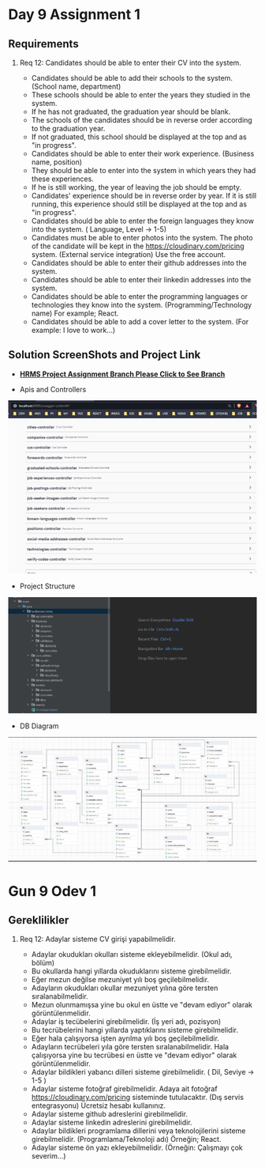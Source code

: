 # Day 9 Assignment 1

## Requirements

1. Req 12: Candidates should be able to enter their CV into the system.

   - Candidates should be able to add their schools to the system. (School name, department)
   - These schools should be able to enter the years they studied in the system.
   - If he has not graduated, the graduation year should be blank.
   - The schools of the candidates should be in reverse order according to the graduation year.
   - If not graduated, this school should be displayed at the top and as "in progress".
   - Candidates should be able to enter their work experience. (Business name, position)
   - They should be able to enter into the system in which years they had these experiences.
   - If he is still working, the year of leaving the job should be empty.
   - Candidates' experience should be in reverse order by year. If it is still running, this experience should still be displayed at the top and as "in progress".
   - Candidates should be able to enter the foreign languages ​​they know into the system. ( Language, Level -> 1-5)
   - Candidates must be able to enter photos into the system. The photo of the candidate will be kept in the https://cloudinary.com/pricing system. (External service integration) Use the free account.
   - Candidates should be able to enter their github addresses into the system.
   - Candidates should be able to enter their linkedin addresses into the system.
   - Candidates should be able to enter the programming languages ​​or technologies they know into the system. (Programming/Technology name) For example; React.
   - Candidates should be able to add a cover letter to the system. (For example: I love to work...)

## Solution ScreenShots and Project Link

- **[HRMS Project Assignment Branch Please Click to See Branch](https://github.com/jokerinya2013/javaReact/tree/day9assignment1/hrms)**

- Apis and Controllers

![SS of SwaggerUI-1](controllers-1.jpg)

- Project Structure

![SS of Structure](structure-1.png)

- DB Diagram

![SS of Database](db-1.jpg)

# Gun 9 Odev 1

## Gereklilikler

1. Req 12: Adaylar sisteme CV girişi yapabilmelidir.

   - Adaylar okudukları okulları sisteme ekleyebilmelidir. (Okul adı, bölüm)
   - Bu okullarda hangi yıllarda okuduklarını sisteme girebilmelidir.
   - Eğer mezun değilse mezuniyet yılı boş geçilebilmelidir.
   - Adayların okudukları okullar mezuniyet yılına göre tersten sıralanabilmelidir.
   - Mezun olunmamışsa yine bu okul en üstte ve "devam ediyor" olarak görüntülenmelidir.
   - Adaylar iş tecübelerini girebilmelidir. (İş yeri adı, pozisyon)
   - Bu tecrübelerini hangi yıllarda yaptıklarını sisteme girebilmelidir.
   - Eğer hala çalışıyorsa işten ayrılma yılı boş geçilebilmelidir.
   - Adayların tecrübeleri yıla göre tersten sıralanabilmelidir. Hala çalışıyorsa yine bu tecrübesi en üstte ve "devam ediyor" olarak görüntülenmelidir.
   - Adaylar bildikleri yabancı dilleri sisteme girebilmelidir. ( Dil, Seviye -> 1-5 )
   - Adaylar sisteme fotoğraf girebilmelidir. Adaya ait fotoğraf https://cloudinary.com/pricing sisteminde tutulacaktır. (Dış servis entegrasyonu) Ücretsiz hesabı kullanınız.
   - Adaylar sisteme github adreslerini girebilmelidir.
   - Adaylar sisteme linkedin adreslerini girebilmelidir.
   - Adaylar bildikleri programlama dillerini veya teknolojilerini sisteme girebilmelidir. (Programlama/Teknoloji adı) Örneğin; React.
   - Adaylar sisteme ön yazı ekleyebilmelidir. (Örneğin: Çalışmayı çok severim...)
